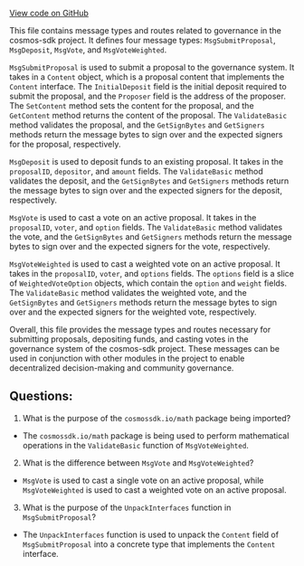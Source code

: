 [View code on GitHub](https://github.com/cosmos/cosmos-sdk/blob/main/x/gov/types/v1beta1/msgs.go)

This file contains message types and routes related to governance in the cosmos-sdk project. It defines four message types: `MsgSubmitProposal`, `MsgDeposit`, `MsgVote`, and `MsgVoteWeighted`. 

`MsgSubmitProposal` is used to submit a proposal to the governance system. It takes in a `Content` object, which is a proposal content that implements the `Content` interface. The `InitialDeposit` field is the initial deposit required to submit the proposal, and the `Proposer` field is the address of the proposer. The `SetContent` method sets the content for the proposal, and the `GetContent` method returns the content of the proposal. The `ValidateBasic` method validates the proposal, and the `GetSignBytes` and `GetSigners` methods return the message bytes to sign over and the expected signers for the proposal, respectively.

`MsgDeposit` is used to deposit funds to an existing proposal. It takes in the `proposalID`, `depositor`, and `amount` fields. The `ValidateBasic` method validates the deposit, and the `GetSignBytes` and `GetSigners` methods return the message bytes to sign over and the expected signers for the deposit, respectively.

`MsgVote` is used to cast a vote on an active proposal. It takes in the `proposalID`, `voter`, and `option` fields. The `ValidateBasic` method validates the vote, and the `GetSignBytes` and `GetSigners` methods return the message bytes to sign over and the expected signers for the vote, respectively.

`MsgVoteWeighted` is used to cast a weighted vote on an active proposal. It takes in the `proposalID`, `voter`, and `options` fields. The `options` field is a slice of `WeightedVoteOption` objects, which contain the `option` and `weight` fields. The `ValidateBasic` method validates the weighted vote, and the `GetSignBytes` and `GetSigners` methods return the message bytes to sign over and the expected signers for the weighted vote, respectively.

Overall, this file provides the message types and routes necessary for submitting proposals, depositing funds, and casting votes in the governance system of the cosmos-sdk project. These messages can be used in conjunction with other modules in the project to enable decentralized decision-making and community governance.
## Questions: 
 1. What is the purpose of the `cosmossdk.io/math` package being imported?
- The `cosmossdk.io/math` package is being used to perform mathematical operations in the `ValidateBasic` function of `MsgVoteWeighted`.

2. What is the difference between `MsgVote` and `MsgVoteWeighted`?
- `MsgVote` is used to cast a single vote on an active proposal, while `MsgVoteWeighted` is used to cast a weighted vote on an active proposal.

3. What is the purpose of the `UnpackInterfaces` function in `MsgSubmitProposal`?
- The `UnpackInterfaces` function is used to unpack the `Content` field of `MsgSubmitProposal` into a concrete type that implements the `Content` interface.
